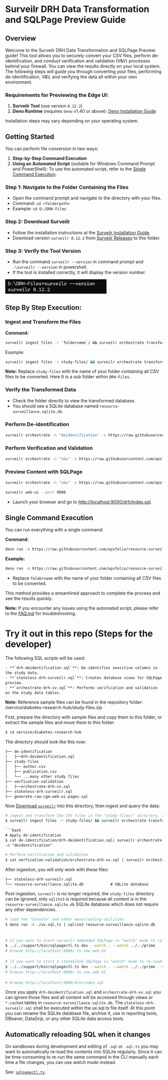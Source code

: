 # Surveilr DRH Data Transformation and SQLPage Preview Guide

## Overview

Welcome to the Surveilr DRH Data Transformation and SQLPage Preview guide! This
tool allows you to securely convert your CSV files, perform de-identification,
and conduct verification and validation (V&V) processes behind your firewall.
You can view the results directly on your local system. The following steps will
guide you through converting your files, performing de-identification, V&V, and
verifying the data all within your own environment.

### Requirements for Previewing the Edge UI:

1. **Surveilr Tool** (use version `0.12.2`)
2. **Deno Runtime** (requires `deno` v1.40 or above):
   [Deno Installation Guide](https://docs.deno.com/runtime/manual/getting_started/installation/)

Installation steps may vary depending on your operating system.

## Getting Started

You can perform file conversion in two ways:

1. **Step-by-Step Command Execution**
2. **Using an Automated Script** (suitable for Windows Command Prompt and
   PowerShell): To use the automated script, refer to the
   [Single Command Execution](#single-command-execution).

### Step 1: Navigate to the Folder Containing the Files

- Open the command prompt and navigate to the directory with your files.
- Command: `cd <folderpath>`
- Example: `cd D:/DRH-Files`

### Step 2: Download Surveilr

- Follow the installation instructions at the
  [Surveilr Installation Guide](https://docs.opsfolio.com/surveilr/how-to/installation-guide).
- Download version `surveilr 0.12.2` from
  [Surveilr Releases](https://github.com/opsfolio/releases.opsfolio.com/releases)
  to this folder.

### Step 3: Verify the Tool Version

- Run the command `surveilr --version` in command prompt and
  `.\surveilr --version` in powershell.
- If the tool is installed correctly, it will display the version number.

![image1](./assets/surveilr-version-cmd.png)

## Step By Step Execution:

### Ingest and Transform the Files

**Command:**

```bash
surveilr ingest files -r `foldername`/ && surveilr orchestrate transform-csv
```

Example:

```bash
surveilr ingest files -r study-files/ && surveilr orchestrate transform-csv
```

**Note:** Replace `study-files` with the name of your folder containing all CSV
files to be converted. Here It is a sub folder within `DRH-Files`.

### Verify the Transformed Data

- Check the folder directly to view the transformed database.
- You should see a SQLite database named `resource-surveillance.sqlite.db`.

### Perform De-identification

```bash
surveilr orchestrate -n "deidentification" -s https://raw.githubusercontent.com/opsfolio/resource-surveillance-commons/main/service/diabetes-research-hub/de-identification/drh-deidentification.sql
```

### Perform Verification and Validation

```bash
surveilr orchestrate -n "v&v" -s https://raw.githubusercontent.com/opsfolio/resource-surveillance-commons/main/service/diabetes-research-hub/verfication-validation/orchestrate-drh-vv.sql
```

### Preview Content with SQLPage

```bash
surveilr orchestrate -n "v&v" -s https://raw.githubusercontent.com/opsfolio/resource-surveillance-commons/main/service/diabetes-research-hub/ux.auto.sql
```

```bash
surveilr web-ui --port 9000
```

- Launch your browser and go to
  [http://localhost:9000/drh/index.sql](http://localhost:9000/drh/index.sql).

## Single Command Execution

You can run everything with a single command:

**Command:**

```bash
deno run -A https://raw.githubusercontent.com/opsfolio/resource-surveillance-commons/main/service/diabetes-research-hub/drhctl.ts 'foldername'
```

**Example:**

```bash
deno run -A https://raw.githubusercontent.com/opsfolio/resource-surveillance-commons/main/service/diabetes-research-hub/drhctl.ts  study-files
```

- Replace `foldername` with the name of your folder containing all CSV files to
  be converted.

This method provides a streamlined approach to complete the process and see the
results quickly.

**Note:** If you encounter any issues using the automated script, please refer
to the [FAQ.md](FAQ.md) for troubleshooting.

# Try it out in this repo (Steps for the developer)

The following SQL scripts will be used:

    - **`drh-deidentification.sql`**: De-identifies sensitive columns in the study data.
    - **`stateless-drh-surveilr.sql`**: Creates database views for SQLPage preview.
    - **`orchestrate-drh-vv.sql`**: Performs verification and validation on the study data tables.

**Note**: Reference sample files can be found in the repository folder:
/service/diabetes-research-hub/study-files.zip

First, prepare the directory with sample files and copy them to this folder, or
extract the sample files and move them to this folder:

```bash
$ cd service/diabetes-research-hub
```

The directory should look like this now:

```
├── de-identification
|   ├──drh-deidentification.sql
├── study-files
│   ├── author.csv
│   ├── publication.csv
│   └── ...many other study files    
├── verfication-validation
|   ├──orchestrate-drh-vv.sql
├── stateless-drh-surveilr.sql
├── generate-raw-cgm-web-ui-pages.sql
```

Now
[Download `surveilr`](https://docs.opsfolio.com/surveilr/how-to/installation-guide/)
into this directory, then ingest and query the data:

```bash
# ingest and transform the CSV files in the "study-files/" directory, creating resource-surveillance.sqlite.db
$ surveilr ingest files -r study-files/ && surveilr orchestrate transform-csv
```

````
```bash
# Apply de-identification
$ cat de-identification/drh-deidentification.sql| surveilr orchestrate -n "deidentification"
````

```bash
# Perform verification and validation
$ cat verfication-validation/orchestrate-drh-vv.sql | surveilr orchestrate -n "v&v"
```

After ingestion, you will only work with these files:

```
├── stateless-drh-surveilr.sql    
└── resource-surveillance.sqlite.db            # SQLite database
```

Post-ingestion, `surveilr` is no longer required, the `study-files` directory
can be ignored, only `sqlite3` is required because all content is in the
`resource-surveillance.sqlite.db` SQLite database which does not require any
other dependencies.

```bash
# load the "Console" and other menu/routing utilities   
$ deno run -A ./ux.sql.ts | sqlite3 resource-surveillance.sqlite.db


# if you want to start surveilr embedded SQLPage in "watch" mode to re-load files automatically
$ ../../support/bin/sqlpagectl.ts dev --watch . --watch ../../prime
# browse http://localhost:9000/ to see web UI

# if you want to start a standalone SQLPage in "watch" mode to re-load files automatically
$ ../../support/bin/sqlpagectl.ts dev --watch . --watch ../../prime --standalone
# browse http://localhost:9000/ to see web UI

# browse http://localhost:9000/drh/index.sql
```

Once you apply `drh-deidentification.sql` and `orchestrate-drh-vv.sql` you can
ignore those files and all content will be accessed through views or `*.cached`
tables in `resource-surveillance.sqlite.db`. The `stateless-drh-surveilr.sql`
shall be executed within the ux.sql.ts file itself. At this point you can rename
the SQLite database file, archive it, use in reporting tools, DBeaver, DataGrip,
or any other SQLite data access tools.

## Automatically reloading SQL when it changes

On sandboxes during development and editing of `.sql` or `.sql.ts` you may want
to automatically re-load the contents into SQLite regularly. Since it can be
time-consuming to re-run the same command in the CLI manually each time a file
changes, you can use _watch mode_ instead.

See: [`sqlpagectl.ts`](../../support/bin/sqlpagectl.ts).
